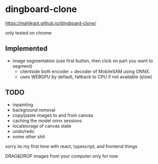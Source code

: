 # dingboard-clone
https://mahikgot.github.io/dingboard-clone/

only tested on chrome
## Implemented
- image segmentation (use first button, then click on part you want to segment)
  - clientside both encoder + decoder of MobileSAM using ONNX.
  - uses WEBGPU by default, fallback to CPU if not available (slow)

## TODO
- inpainting
- background removal
- copy/paste images to and from canvas
- caching the model onnx sessions
- localstorage of canvas state
- undo/redo
- some other shit


sorry its my first time with react, typescript, and frontend things

DRAG&DROP images from your computer only for now


